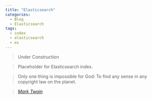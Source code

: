 ```yaml
---
title: "Elasticsearch"
categories:
  - Blog
  - Elasticsearch
tags:
  - index
  - elasticsearch
  - es
---
```

> Under Construction

> Placeholder for Elasticsearch index.

> Only one thing is impossible for God: To find any sense in any copyright law on the planet.
  
> <cite><a href="http://www.brainyquote.com/quotes/quotes/m/marktwain163473.html">Mark Twain</a></cite>